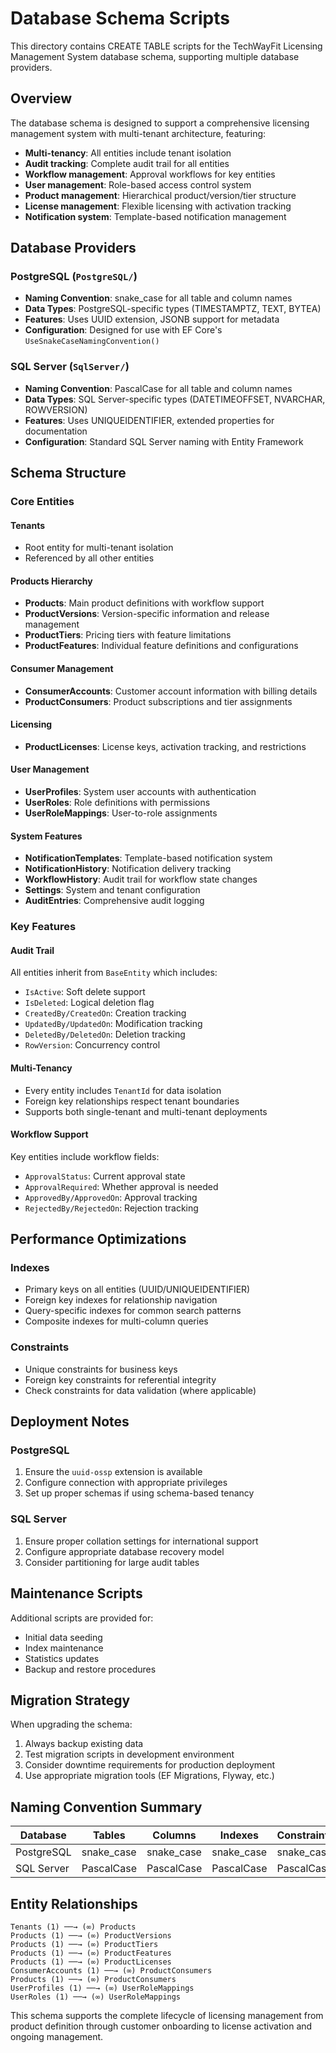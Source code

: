 # Database Schema Scripts

This directory contains CREATE TABLE scripts for the TechWayFit Licensing Management System database schema, supporting multiple database providers.

## Overview

The database schema is designed to support a comprehensive licensing management system with multi-tenant architecture, featuring:

- **Multi-tenancy**: All entities include tenant isolation
- **Audit tracking**: Complete audit trail for all entities
- **Workflow management**: Approval workflows for key entities
- **User management**: Role-based access control system
- **Product management**: Hierarchical product/version/tier structure
- **License management**: Flexible licensing with activation tracking
- **Notification system**: Template-based notification management

## Database Providers

### PostgreSQL (`PostgreSQL/`)
- **Naming Convention**: snake_case for all table and column names
- **Data Types**: PostgreSQL-specific types (TIMESTAMPTZ, TEXT, BYTEA)
- **Features**: Uses UUID extension, JSONB support for metadata
- **Configuration**: Designed for use with EF Core's `UseSnakeCaseNamingConvention()`

### SQL Server (`SqlServer/`)
- **Naming Convention**: PascalCase for all table and column names
- **Data Types**: SQL Server-specific types (DATETIMEOFFSET, NVARCHAR, ROWVERSION)
- **Features**: Uses UNIQUEIDENTIFIER, extended properties for documentation
- **Configuration**: Standard SQL Server naming with Entity Framework

## Schema Structure

### Core Entities

#### Tenants
- Root entity for multi-tenant isolation
- Referenced by all other entities

#### Products Hierarchy
- **Products**: Main product definitions with workflow support
- **ProductVersions**: Version-specific information and release management
- **ProductTiers**: Pricing tiers with feature limitations
- **ProductFeatures**: Individual feature definitions and configurations

#### Consumer Management
- **ConsumerAccounts**: Customer account information with billing details
- **ProductConsumers**: Product subscriptions and tier assignments

#### Licensing
- **ProductLicenses**: License keys, activation tracking, and restrictions

#### User Management
- **UserProfiles**: System user accounts with authentication
- **UserRoles**: Role definitions with permissions
- **UserRoleMappings**: User-to-role assignments

#### System Features
- **NotificationTemplates**: Template-based notification system
- **NotificationHistory**: Notification delivery tracking
- **WorkflowHistory**: Audit trail for workflow state changes
- **Settings**: System and tenant configuration
- **AuditEntries**: Comprehensive audit logging

### Key Features

#### Audit Trail
All entities inherit from `BaseEntity` which includes:
- `IsActive`: Soft delete support
- `IsDeleted`: Logical deletion flag
- `CreatedBy/CreatedOn`: Creation tracking
- `UpdatedBy/UpdatedOn`: Modification tracking
- `DeletedBy/DeletedOn`: Deletion tracking
- `RowVersion`: Concurrency control

#### Multi-Tenancy
- Every entity includes `TenantId` for data isolation
- Foreign key relationships respect tenant boundaries
- Supports both single-tenant and multi-tenant deployments

#### Workflow Support
Key entities include workflow fields:
- `ApprovalStatus`: Current approval state
- `ApprovalRequired`: Whether approval is needed
- `ApprovedBy/ApprovedOn`: Approval tracking
- `RejectedBy/RejectedOn`: Rejection tracking

## Performance Optimizations

### Indexes
- Primary keys on all entities (UUID/UNIQUEIDENTIFIER)
- Foreign key indexes for relationship navigation
- Query-specific indexes for common search patterns
- Composite indexes for multi-column queries

### Constraints
- Unique constraints for business keys
- Foreign key constraints for referential integrity
- Check constraints for data validation (where applicable)

## Deployment Notes

### PostgreSQL
1. Ensure the `uuid-ossp` extension is available
2. Configure connection with appropriate privileges
3. Set up proper schemas if using schema-based tenancy

### SQL Server
1. Ensure proper collation settings for international support
2. Configure appropriate database recovery model
3. Consider partitioning for large audit tables

## Maintenance Scripts

Additional scripts are provided for:
- Initial data seeding
- Index maintenance
- Statistics updates
- Backup and restore procedures

## Migration Strategy

When upgrading the schema:
1. Always backup existing data
2. Test migration scripts in development environment
3. Consider downtime requirements for production deployment
4. Use appropriate migration tools (EF Migrations, Flyway, etc.)

## Naming Convention Summary

| Database | Tables | Columns | Indexes | Constraints |
|----------|--------|---------|---------|-------------|
| PostgreSQL | snake_case | snake_case | snake_case | snake_case |
| SQL Server | PascalCase | PascalCase | PascalCase | PascalCase |

## Entity Relationships

```
Tenants (1) ──→ (∞) Products
Products (1) ──→ (∞) ProductVersions
Products (1) ──→ (∞) ProductTiers
Products (1) ──→ (∞) ProductFeatures
Products (1) ──→ (∞) ProductLicenses
ConsumerAccounts (1) ──→ (∞) ProductConsumers
Products (1) ──→ (∞) ProductConsumers
UserProfiles (1) ──→ (∞) UserRoleMappings
UserRoles (1) ──→ (∞) UserRoleMappings
```

This schema supports the complete lifecycle of licensing management from product definition through customer onboarding to license activation and ongoing management.
